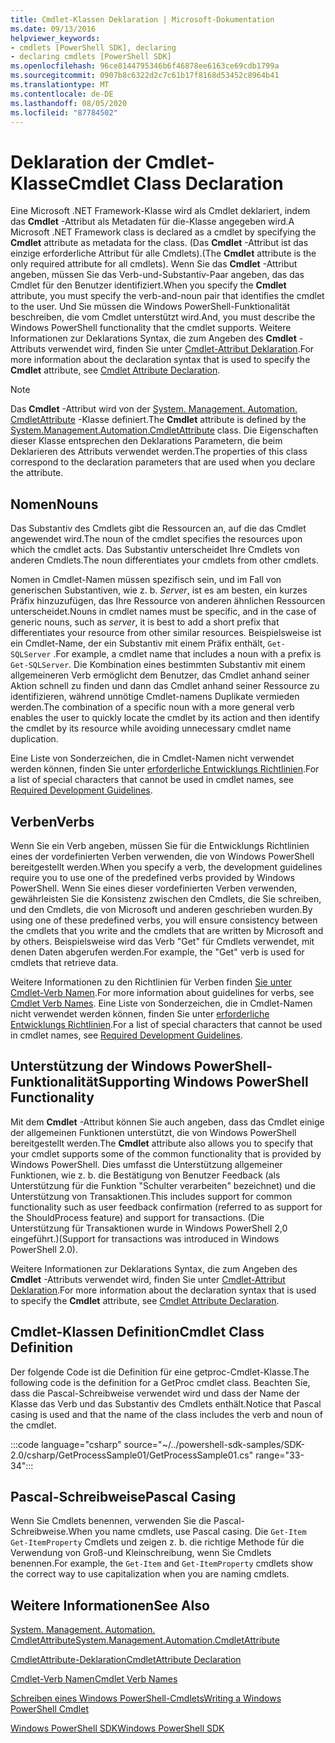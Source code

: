 ```yaml
---
title: Cmdlet-Klassen Deklaration | Microsoft-Dokumentation
ms.date: 09/13/2016
helpviewer_keywords:
- cmdlets [PowerShell SDK], declaring
- declaring cmdlets [PowerShell SDK]
ms.openlocfilehash: 96ce8144795346b6f46878ee6163ce69cdb1799a
ms.sourcegitcommit: 0907b8c6322d2c7c61b17f8168d53452c8964b41
ms.translationtype: MT
ms.contentlocale: de-DE
ms.lasthandoff: 08/05/2020
ms.locfileid: "87784502"
---
```

# <a name="cmdlet-class-declaration"></a><span data-ttu-id="31c1e-102">Deklaration der Cmdlet-Klasse</span><span class="sxs-lookup"><span data-stu-id="31c1e-102">Cmdlet Class Declaration</span></span>

<span data-ttu-id="31c1e-103">Eine Microsoft .NET Framework-Klasse wird als Cmdlet deklariert, indem das **Cmdlet** -Attribut als Metadaten für die-Klasse angegeben wird.</span><span class="sxs-lookup"><span data-stu-id="31c1e-103">A Microsoft .NET Framework class is declared as a cmdlet by specifying the **Cmdlet** attribute as metadata for the class.</span></span> <span data-ttu-id="31c1e-104">(Das **Cmdlet** -Attribut ist das einzige erforderliche Attribut für alle Cmdlets).</span><span class="sxs-lookup"><span data-stu-id="31c1e-104">(The **Cmdlet** attribute is the only required attribute for all cmdlets).</span></span>
<span data-ttu-id="31c1e-105">Wenn Sie das **Cmdlet** -Attribut angeben, müssen Sie das Verb-und-Substantiv-Paar angeben, das das Cmdlet für den Benutzer identifiziert.</span><span class="sxs-lookup"><span data-stu-id="31c1e-105">When you specify the **Cmdlet** attribute, you must specify the verb-and-noun pair that identifies the cmdlet to the user.</span></span> <span data-ttu-id="31c1e-106">Und Sie müssen die Windows PowerShell-Funktionalität beschreiben, die vom Cmdlet unterstützt wird.</span><span class="sxs-lookup"><span data-stu-id="31c1e-106">And, you must describe the Windows PowerShell functionality that the cmdlet supports.</span></span> <span data-ttu-id="31c1e-107">Weitere Informationen zur Deklarations Syntax, die zum Angeben des **Cmdlet** -Attributs verwendet wird, finden Sie unter [Cmdlet-Attribut Deklaration](./cmdlet-attribute-declaration.md).</span><span class="sxs-lookup"><span data-stu-id="31c1e-107">For more information about the declaration syntax that is used to specify the **Cmdlet** attribute, see [Cmdlet Attribute Declaration](./cmdlet-attribute-declaration.md).</span></span>

> [!NOTE]
> <span data-ttu-id="31c1e-108">Das **Cmdlet** -Attribut wird von der [System. Management. Automation. CmdletAttribute](/dotnet/api/System.Management.Automation.CmdletAttribute) -Klasse definiert.</span><span class="sxs-lookup"><span data-stu-id="31c1e-108">The **Cmdlet** attribute is defined by the [System.Management.Automation.CmdletAttribute](/dotnet/api/System.Management.Automation.CmdletAttribute) class.</span></span> <span data-ttu-id="31c1e-109">Die Eigenschaften dieser Klasse entsprechen den Deklarations Parametern, die beim Deklarieren des Attributs verwendet werden.</span><span class="sxs-lookup"><span data-stu-id="31c1e-109">The properties of this class correspond to the declaration parameters that are used when you declare the attribute.</span></span>

## <a name="nouns"></a><span data-ttu-id="31c1e-110">Nomen</span><span class="sxs-lookup"><span data-stu-id="31c1e-110">Nouns</span></span>

<span data-ttu-id="31c1e-111">Das Substantiv des Cmdlets gibt die Ressourcen an, auf die das Cmdlet angewendet wird.</span><span class="sxs-lookup"><span data-stu-id="31c1e-111">The noun of the cmdlet specifies the resources upon which the cmdlet acts.</span></span> <span data-ttu-id="31c1e-112">Das Substantiv unterscheidet Ihre Cmdlets von anderen Cmdlets.</span><span class="sxs-lookup"><span data-stu-id="31c1e-112">The noun differentiates your cmdlets from other cmdlets.</span></span>

<span data-ttu-id="31c1e-113">Nomen in Cmdlet-Namen müssen spezifisch sein, und im Fall von generischen Substantiven, wie z. b. *Server*, ist es am besten, ein kurzes Präfix hinzuzufügen, das Ihre Ressource von anderen ähnlichen Ressourcen unterscheidet.</span><span class="sxs-lookup"><span data-stu-id="31c1e-113">Nouns in cmdlet names must be specific, and in the case of generic nouns, such as *server*, it is best to add a short prefix that differentiates your resource from other similar resources.</span></span> <span data-ttu-id="31c1e-114">Beispielsweise ist ein Cmdlet-Name, der ein Substantiv mit einem Präfix enthält, `Get-SQLServer` .</span><span class="sxs-lookup"><span data-stu-id="31c1e-114">For example, a cmdlet name that includes a noun with a prefix is `Get-SQLServer`.</span></span> <span data-ttu-id="31c1e-115">Die Kombination eines bestimmten Substantiv mit einem allgemeineren Verb ermöglicht dem Benutzer, das Cmdlet anhand seiner Aktion schnell zu finden und dann das Cmdlet anhand seiner Ressource zu identifizieren, während unnötige Cmdlet-namens Duplikate vermieden werden.</span><span class="sxs-lookup"><span data-stu-id="31c1e-115">The combination of a specific noun with a more general verb enables the user to quickly locate the cmdlet by its action and then identify the cmdlet by its resource while avoiding unnecessary cmdlet name duplication.</span></span>

<span data-ttu-id="31c1e-116">Eine Liste von Sonderzeichen, die in Cmdlet-Namen nicht verwendet werden können, finden Sie unter [erforderliche Entwicklungs Richtlinien](./required-development-guidelines.md).</span><span class="sxs-lookup"><span data-stu-id="31c1e-116">For a list of special characters that cannot be used in cmdlet names, see [Required Development Guidelines](./required-development-guidelines.md).</span></span>

## <a name="verbs"></a><span data-ttu-id="31c1e-117">Verben</span><span class="sxs-lookup"><span data-stu-id="31c1e-117">Verbs</span></span>

<span data-ttu-id="31c1e-118">Wenn Sie ein Verb angeben, müssen Sie für die Entwicklungs Richtlinien eines der vordefinierten Verben verwenden, die von Windows PowerShell bereitgestellt werden.</span><span class="sxs-lookup"><span data-stu-id="31c1e-118">When you specify a verb, the development guidelines require you to use one of the predefined verbs provided by Windows PowerShell.</span></span> <span data-ttu-id="31c1e-119">Wenn Sie eines dieser vordefinierten Verben verwenden, gewährleisten Sie die Konsistenz zwischen den Cmdlets, die Sie schreiben, und den Cmdlets, die von Microsoft und anderen geschrieben wurden.</span><span class="sxs-lookup"><span data-stu-id="31c1e-119">By using one of these predefined verbs, you will ensure consistency between the cmdlets that you write and the cmdlets that are written by Microsoft and by others.</span></span> <span data-ttu-id="31c1e-120">Beispielsweise wird das Verb "Get" für Cmdlets verwendet, mit denen Daten abgerufen werden.</span><span class="sxs-lookup"><span data-stu-id="31c1e-120">For example, the "Get" verb is used for cmdlets that retrieve data.</span></span>

<span data-ttu-id="31c1e-121">Weitere Informationen zu den Richtlinien für Verben finden [Sie unter Cmdlet-Verb Namen](./approved-verbs-for-windows-powershell-commands.md).</span><span class="sxs-lookup"><span data-stu-id="31c1e-121">For more information about guidelines for verbs, see [Cmdlet Verb Names](./approved-verbs-for-windows-powershell-commands.md).</span></span> <span data-ttu-id="31c1e-122">Eine Liste von Sonderzeichen, die in Cmdlet-Namen nicht verwendet werden können, finden Sie unter [erforderliche Entwicklungs Richtlinien](./required-development-guidelines.md).</span><span class="sxs-lookup"><span data-stu-id="31c1e-122">For a list of special characters that cannot be used in cmdlet names, see [Required Development Guidelines](./required-development-guidelines.md).</span></span>

## <a name="supporting-windows-powershell-functionality"></a><span data-ttu-id="31c1e-123">Unterstützung der Windows PowerShell-Funktionalität</span><span class="sxs-lookup"><span data-stu-id="31c1e-123">Supporting Windows PowerShell Functionality</span></span>

<span data-ttu-id="31c1e-124">Mit dem **Cmdlet** -Attribut können Sie auch angeben, dass das Cmdlet einige der allgemeinen Funktionen unterstützt, die von Windows PowerShell bereitgestellt werden.</span><span class="sxs-lookup"><span data-stu-id="31c1e-124">The **Cmdlet** attribute also allows you to specify that your cmdlet supports some of the common functionality that is provided by Windows PowerShell.</span></span> <span data-ttu-id="31c1e-125">Dies umfasst die Unterstützung allgemeiner Funktionen, wie z. b. die Bestätigung von Benutzer Feedback (als Unterstützung für die Funktion "Schulter verarbeiten" bezeichnet) und die Unterstützung von Transaktionen.</span><span class="sxs-lookup"><span data-stu-id="31c1e-125">This includes support for common functionality such as user feedback confirmation (referred to as support for the ShouldProcess feature) and support for transactions.</span></span> <span data-ttu-id="31c1e-126">(Die Unterstützung für Transaktionen wurde in Windows PowerShell 2,0 eingeführt.)</span><span class="sxs-lookup"><span data-stu-id="31c1e-126">(Support for transactions was introduced in Windows PowerShell 2.0).</span></span>

<span data-ttu-id="31c1e-127">Weitere Informationen zur Deklarations Syntax, die zum Angeben des **Cmdlet** -Attributs verwendet wird, finden Sie unter [Cmdlet-Attribut Deklaration](./cmdlet-attribute-declaration.md).</span><span class="sxs-lookup"><span data-stu-id="31c1e-127">For more information about the declaration syntax that is used to specify the **Cmdlet** attribute, see [Cmdlet Attribute Declaration](./cmdlet-attribute-declaration.md).</span></span>

## <a name="cmdlet-class-definition"></a><span data-ttu-id="31c1e-128">Cmdlet-Klassen Definition</span><span class="sxs-lookup"><span data-stu-id="31c1e-128">Cmdlet Class Definition</span></span>

<span data-ttu-id="31c1e-129">Der folgende Code ist die Definition für eine getproc-Cmdlet-Klasse.</span><span class="sxs-lookup"><span data-stu-id="31c1e-129">The following code is the definition for a GetProc cmdlet class.</span></span> <span data-ttu-id="31c1e-130">Beachten Sie, dass die Pascal-Schreibweise verwendet wird und dass der Name der Klasse das Verb und das Substantiv des Cmdlets enthält.</span><span class="sxs-lookup"><span data-stu-id="31c1e-130">Notice that Pascal casing is used and that the name of the class includes the verb and noun of the cmdlet.</span></span>

:::code language="csharp" source="~/../powershell-sdk-samples/SDK-2.0/csharp/GetProcessSample01/GetProcessSample01.cs" range="33-34":::

## <a name="pascal-casing"></a><span data-ttu-id="31c1e-131">Pascal-Schreibweise</span><span class="sxs-lookup"><span data-stu-id="31c1e-131">Pascal Casing</span></span>

<span data-ttu-id="31c1e-132">Wenn Sie Cmdlets benennen, verwenden Sie die Pascal-Schreibweise.</span><span class="sxs-lookup"><span data-stu-id="31c1e-132">When you name cmdlets, use Pascal casing.</span></span> <span data-ttu-id="31c1e-133">Die `Get-Item` `Get-ItemProperty` Cmdlets und zeigen z. b. die richtige Methode für die Verwendung von Groß-und Kleinschreibung, wenn Sie Cmdlets benennen.</span><span class="sxs-lookup"><span data-stu-id="31c1e-133">For example, the `Get-Item` and `Get-ItemProperty` cmdlets show the correct way to use capitalization when you are naming cmdlets.</span></span>

## <a name="see-also"></a><span data-ttu-id="31c1e-134">Weitere Informationen</span><span class="sxs-lookup"><span data-stu-id="31c1e-134">See Also</span></span>

[<span data-ttu-id="31c1e-135">System. Management. Automation. CmdletAttribute</span><span class="sxs-lookup"><span data-stu-id="31c1e-135">System.Management.Automation.CmdletAttribute</span></span>](/dotnet/api/System.Management.Automation.CmdletAttribute)

[<span data-ttu-id="31c1e-136">CmdletAttribute-Deklaration</span><span class="sxs-lookup"><span data-stu-id="31c1e-136">CmdletAttribute Declaration</span></span>](./cmdlet-attribute-declaration.md)

[<span data-ttu-id="31c1e-137">Cmdlet-Verb Namen</span><span class="sxs-lookup"><span data-stu-id="31c1e-137">Cmdlet Verb Names</span></span>](./approved-verbs-for-windows-powershell-commands.md)

[<span data-ttu-id="31c1e-138">Schreiben eines Windows PowerShell-Cmdlets</span><span class="sxs-lookup"><span data-stu-id="31c1e-138">Writing a Windows PowerShell Cmdlet</span></span>](./writing-a-windows-powershell-cmdlet.md)

[<span data-ttu-id="31c1e-139">Windows PowerShell SDK</span><span class="sxs-lookup"><span data-stu-id="31c1e-139">Windows PowerShell SDK</span></span>](../windows-powershell-reference.md)
